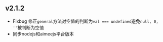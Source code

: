 v2.1.2
---
* Fixbug 修正``general``方法对空值的判断为``val === undefined``避免``null, 0, ''``被判断为空值
* 同步nodejs和aimeejs平台版本